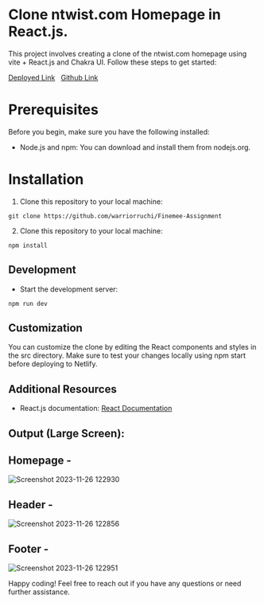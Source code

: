  #  Clone ntwist.com Homepage in React.js.

 This project involves creating a clone of the ntwist.com homepage using vite + React.js and Chakra UI. Follow these steps to get started:

 
[Deployed Link](https://stirring-rugelach-67226a.netlify.app/) &nbsp;
[Github Link](https://github.com/warriorruchi/Finemee-Assignment)

# Prerequisites
Before you begin, make sure you have the following installed:

- Node.js and npm: You can download and install them from nodejs.org.

# Installation
1. Clone this repository to your local machine:
```
git clone https://github.com/warriorruchi/Finemee-Assignment
```
2. Clone this repository to your local machine:
```
npm install

```
## Development
- Start the development server:
```
npm run dev

```

## Customization
You can customize the clone by editing the React components and styles in the src directory. Make sure to test your changes locally using npm start before deploying to Netlify.

## Additional Resources
- React.js documentation: [React Documentation](https://reactjs.org/docs/getting-started.html)

 ## Output (Large Screen): 

 ## Homepage -
![Screenshot 2023-11-26 122930](https://github.com/warriorruchi/Finemee-Assignment/assets/120272171/83d1e788-60a6-4ea4-9c04-541ef7e0641b)

## Header -

![Screenshot 2023-11-26 122856](https://github.com/warriorruchi/Finemee-Assignment/assets/120272171/f12ca676-aa03-425d-9f13-194b741c4a41)


## Footer -  
 ![Screenshot 2023-11-26 122951](https://github.com/warriorruchi/Finemee-Assignment/assets/120272171/82f28163-5ed4-4855-9a62-9be70af503fd)



Happy coding! Feel free to reach out if you have any questions or need further assistance.



